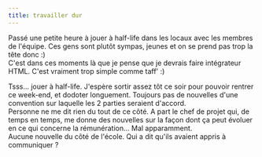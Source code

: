 ```yaml
---
title: travailler dur
---
```


Passé une petite heure à jouer à half-life dans les locaux avec les membres de
l'équipe. Ces gens sont plutôt sympas, jeunes et on se prend pas trop la tête
donc :)  
C'est dans ces moments là que je pense que je devrais faire intégrateur HTML.
C'est vraiment trop simple comme taff' :)

Tsss... jouer à half-life. J'espère sortir assez tôt ce soir pour pouvoir
rentrer ce week-end, et dodoter longuement. Toujours pas de nouvelles d'une
convention sur laquelle les 2 parties seraient d'accord.  
Personne ne me dit rien du tout de ce côté. A part le chef de projet qui, de
temps en temps, me donne des nouvelles sur la façon dont ça peut évoluer en ce
qui concerne la rémunération... Mal apparamment.  
Aucune nouvelle du côté de l'école. Qui a dit qu'ils avaient appris à
communiquer ?

